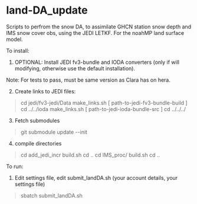 # land-DA_update
Scripts to perfrom the snow DA, to assimilate GHCN station snow depth and IMS snow cover obs, using the JEDI LETKF.
For the noahMP land surface model.

To install: 

1. OPTIONAL: Install JEDI fv3-bundle and IODA converters (only if will modifying, otherwise use the default installation). 

Note: For tests to pass, must be same version as Clara has on hera. 

2. Create links to JEDI files: 

>cd jedi/fv3-jedi/Data 
>make_links.sh [ path-to-jedi-fv3-bundle-build ]   
>cd ../../ioda
>make_links.sh [ path-to-jedi-ioda-bundle-src ]
>cd ../../../

3. Fetch submodules

>git submodule update --init

4. compile directories

>cd add_jedi_incr
>build.sh 
>cd .. 
>cd IMS_proc/
>build.sh 
>cd .. 


To run: 

1. Edit settings file, edit submit_landDA.sh (your account details, your settings file) 
>sbatch submit_landDA.sh

